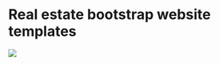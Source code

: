 # Real estate bootstrap website templates
![](https://cdn.dribbble.com/userupload/11064060/file/original-f2793a6184fa9098a7dd15e2a83f33b3.jpg)
